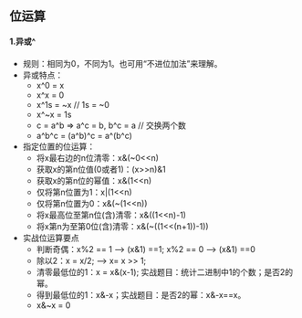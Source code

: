 ## 位运算
#### 1.异或^
+ 规则：相同为0，不同为1。也可用“不进位加法”来理解。
+ 异或特点：
	+ x^0 = x
	+ x^x = 0
	+ x^1s = ~x // 1s = ~0
	+ x^~x = 1s
	+ c = a^b => a^c = b, b^c = a // 交换两个数
	+ a^b^c = (a^b)^c  = a^(b^c)
+ 指定位置的位运算：
	+ 将x最右边的n位清零：x&(~0<<n)
	+ 获取x的第n位值(0或者1)：(x>>n)&1
	+ 获取x的第n位的幂值：x&(1<<n)
	+ 仅将第n位置为1：x|(1<<n)
	+ 仅将第n位置为0：x&(~(1<<n))
	+ 将x最高位至第n位(含)清零：x&((1<<n)-1)
	+ 将x第n为至第0位(含)清零：x&(~((1<<(n+1))-1))
+ 实战位运算要点
	+ 判断奇偶：x%2 == 1 --> (x&1) ==1; x%2 == 0 --> (x&1) ==0
	+ 除以2：x = x/2; --> x= x >> 1;
	+ 清零最低位的1：x = x&(x-1); 实战题目：统计二进制中1的个数；是否2的幂。
	+ 得到最低位的1：x&-x；实战题目：是否2的幂：x&-x==x。
	+ x&~x = 0